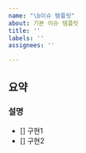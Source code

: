 ```yaml
---
name: "\b이슈 템플릿"
about: 기본 이슈 템플릿
title: ''
labels: ''
assignees: ''

---
```


## 요약
### 설명
- [] 구현1
- [] 구현2
